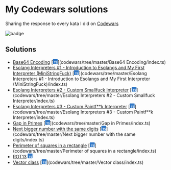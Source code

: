 # My Codewars solutions
Sharing the response to every kata I did on [Codewars](https://www.codewars.com/)

![badge](https://www.codewars.com/users/csantosr/badges/large)

## Solutions
- [Base64 Encoding]((https://www.codewars.com/kata/5270f22f862516c686000161/train/typescript)) [<img src=https://raw.githubusercontent.com/abrudz/logos/main/TypeScript.svg width=15/>](codewars/tree/master/Base64 Encoding/index.ts)
- [Esolang Interpreters #1 - Introduction to Esolangs and My First Interpreter (MiniStringFuck)]((https://www.codewars.com/kata/586dd26a69b6fd46dd0000c0)) [<img src=https://raw.githubusercontent.com/abrudz/logos/main/TypeScript.svg width=15/>](codewars/tree/master/Esolang Interpreters #1 - Introduction to Esolangs and My First Interpreter (MiniStringFuck)/index.ts)
- [Esolang Interpreters #2 - Custom Smallfuck Interpreter]((https://www.codewars.com/kata/58678d29dbca9a68d80000d7)) [<img src=https://raw.githubusercontent.com/abrudz/logos/main/TypeScript.svg width=15/>](codewars/tree/master/Esolang Interpreters #2 - Custom Smallfuck Interpreter/index.ts)
- [Esolang Interpreters #3 - Custom Paintf**k Interpreter]((https://www.codewars.com/kata/5868a68ba44cfc763e00008d)) [<img src=https://raw.githubusercontent.com/abrudz/logos/main/TypeScript.svg width=15/>](codewars/tree/master/Esolang Interpreters #3 - Custom Paintf**k Interpreter/index.ts)
- [Gap in Primes]((https://www.codewars.com/kata/561e9c843a2ef5a40c0000a4)) [<img src=https://raw.githubusercontent.com/abrudz/logos/main/TypeScript.svg width=15/>](codewars/tree/master/Gap in Primes/index.ts)
- [Next bigger number with the same digits]((https://www.codewars.com/kata/55983863da40caa2c900004e)) [<img src=https://raw.githubusercontent.com/abrudz/logos/main/TypeScript.svg width=15/>](codewars/tree/master/Next bigger number with the same digits/index.ts)
- [Perimeter of squares in a rectangle]((https://www.codewars.com/kata/559a28007caad2ac4e000083)) [<img src=https://raw.githubusercontent.com/abrudz/logos/main/TypeScript.svg width=15/>](codewars/tree/master/Perimeter of squares in a rectangle/index.ts)
- [ROT13]((https://www.codewars.com/kata/52223df9e8f98c7aa7000062)) [<img src=https://raw.githubusercontent.com/abrudz/logos/main/TypeScript.svg width=15/>](codewars/tree/master/ROT13/index.ts)
- [Vector class]((https://www.codewars.com/kata/526dad7f8c0eb5c4640000a4)) [<img src=https://raw.githubusercontent.com/abrudz/logos/main/TypeScript.svg width=15/>](codewars/tree/master/Vector class/index.ts)
